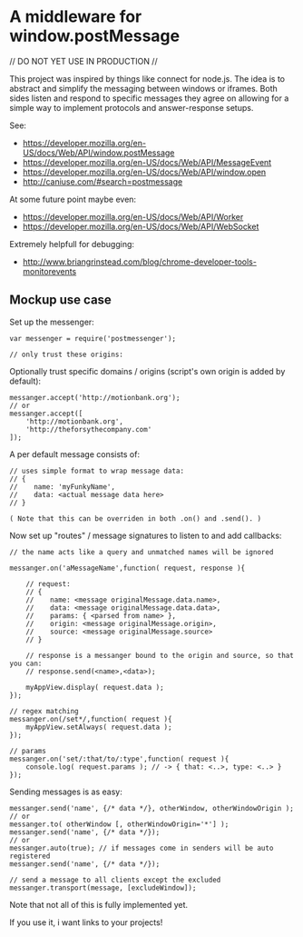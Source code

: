 A middleware for window.postMessage
============================================================

// DO NOT YET USE IN PRODUCTION //

This project was inspired by things like connect for node.js. The idea is to abstract and simplify the messaging between windows or iframes. Both sides listen and respond to specific messages they agree on allowing for a simple way to implement protocols and answer-response setups.

See: 
- https://developer.mozilla.org/en-US/docs/Web/API/window.postMessage
- https://developer.mozilla.org/en-US/docs/Web/API/MessageEvent
- https://developer.mozilla.org/en-US/docs/Web/API/window.open
- http://caniuse.com/#search=postmessage

At some future point maybe even:
- https://developer.mozilla.org/en-US/docs/Web/API/Worker
- https://developer.mozilla.org/en-US/docs/Web/API/WebSocket

Extremely helpfull for debugging:
- http://www.briangrinstead.com/blog/chrome-developer-tools-monitorevents

## Mockup use case ##

Set up the messenger:

	var messenger = require('postmessenger');

	// only trust these origins:

Optionally trust specific domains / origins (script's own origin is added by default):

	messanger.accept('http://motionbank.org');
	// or
	messanger.accept([
		'http://motionbank.org', 
		'http://theforsythecompany.com'
	]);

A per default message consists of:

	// uses simple format to wrap message data:
	// {
	//    name: 'myFunkyName',
	//	  data: <actual message data here>
	// }

	( Note that this can be overriden in both .on() and .send(). )

Now set up "routes" / message signatures to listen to and add callbacks:

	// the name acts like a query and unmatched names will be ignored

	messanger.on('aMessageName',function( request, response ){

		// request:
		// {
		//    name: <message originalMessage.data.name>,
		//    data: <message originalMessage.data.data>,
		//    params: { <parsed from name> },
		//    origin: <message originalMessage.origin>,
		//    source: <message originalMessage.source>
		// }

		// response is a messanger bound to the origin and source, so that you can:
		// response.send(<name>,<data>);

		myAppView.display( request.data );
	});	

	// regex matching
	messanger.on(/set*/,function( request ){
		myAppView.setAlways( request.data );
	});

	// params
	messanger.on('set/:that/to/:type',function( request ){
		console.log( request.params ); // -> { that: <..>, type: <..> }
	});

Sending messages is as easy:

	messanger.send('name', {/* data */}, otherWindow, otherWindowOrigin );
	// or
	messanger.to( otherWindow [, otherWindowOrigin='*'] );
	messanger.send('name', {/* data */});
	// or
	messanger.auto(true); // if messages come in senders will be auto registered
	messanger.send('name', {/* data */});

	// send a message to all clients except the excluded
	messanger.transport(message, [excludeWindow]);

Note that not all of this is fully implemented yet.

If you use it, i want links to your projects!

